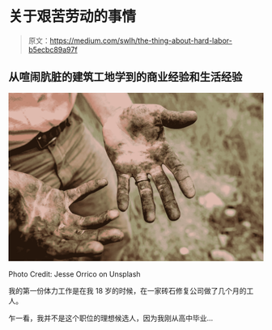 # 关于艰苦劳动的事情

> 原文：<https://medium.com/swlh/the-thing-about-hard-labor-b5ecbc89a97f>

## 从喧闹肮脏的建筑工地学到的商业经验和生活经验

![](img/1503091282d2a7f42a524e5cda28c89c.png)

Photo Credit: Jesse Orrico on Unsplash

我的第一份体力工作是在我 18 岁的时候，在一家砖石修复公司做了几个月的工人。

乍一看，我并不是这个职位的理想候选人，因为我刚从高中毕业…